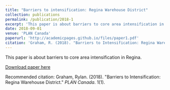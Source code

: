 ```yaml
---
title: "Barriers to intensification: Regina Warehouse District"
collection: publications
permalink: /publication/2018-1
excerpt: 'This paper is about barriers to core area intensification in Regina'
date: 2018-09-01
venue: 'PLAN Canada'
paperurl: 'http://academicpages.github.io/files/paper1.pdf'
citation: 'Graham, R. (2018). "Barriers to Intensification: Regina Warehouse District" <i>JPLAN Canada</i>.'
---
```

This paper is about barriers to core area intensification in Regina.

[Download paper here](https://viurrspace.ca/bitstream/handle/10613/22284/PC.58.1.FULL.pdf?sequence=1&isAllowed=y)

Recommended citation: Graham, Rylan. (2018). "Barriers to Intensification: Regina Warehouse District." <i>PLAN Canada</i>. 1(1).
